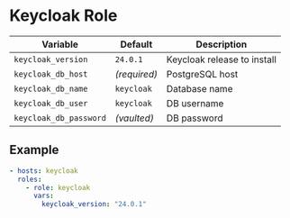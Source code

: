 # Keycloak Role

| Variable | Default | Description |
|----------|---------|-------------|
| `keycloak_version` | `24.0.1` | Keycloak release to install |
| `keycloak_db_host` | _(required)_ | PostgreSQL host |
| `keycloak_db_name` | `keycloak` | Database name |
| `keycloak_db_user` | `keycloak` | DB username |
| `keycloak_db_password` | _(vaulted)_ | DB password |

## Example

```yaml
- hosts: keycloak
  roles:
    - role: keycloak
      vars:
        keycloak_version: "24.0.1"
```
